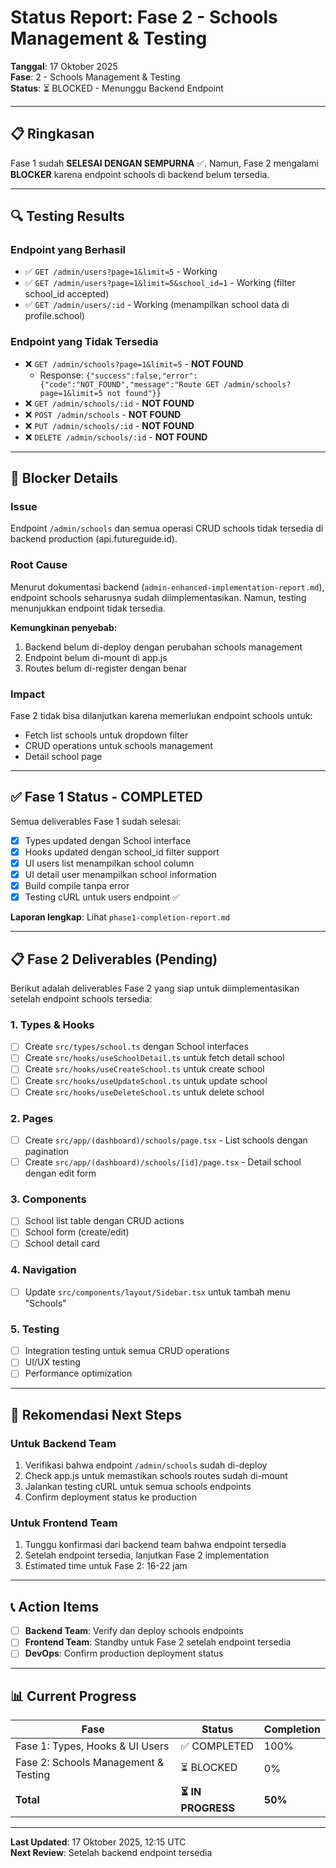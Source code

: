 # Status Report: Fase 2 - Schools Management & Testing

**Tanggal**: 17 Oktober 2025  
**Fase**: 2 - Schools Management & Testing  
**Status**: ⏳ BLOCKED - Menunggu Backend Endpoint

---

## 📋 Ringkasan

Fase 1 sudah **SELESAI DENGAN SEMPURNA** ✅. Namun, Fase 2 mengalami **BLOCKER** karena endpoint schools di backend belum tersedia.

---

## 🔍 Testing Results

### Endpoint yang Berhasil
- ✅ `GET /admin/users?page=1&limit=5` - Working
- ✅ `GET /admin/users?page=1&limit=5&school_id=1` - Working (filter school_id accepted)
- ✅ `GET /admin/users/:id` - Working (menampilkan school data di profile.school)

### Endpoint yang Tidak Tersedia
- ❌ `GET /admin/schools?page=1&limit=5` - **NOT FOUND**
  - Response: `{"success":false,"error":{"code":"NOT_FOUND","message":"Route GET /admin/schools?page=1&limit=5 not found"}}`
- ❌ `GET /admin/schools/:id` - **NOT FOUND**
- ❌ `POST /admin/schools` - **NOT FOUND**
- ❌ `PUT /admin/schools/:id` - **NOT FOUND**
- ❌ `DELETE /admin/schools/:id` - **NOT FOUND**

---

## 🚨 Blocker Details

### Issue
Endpoint `/admin/schools` dan semua operasi CRUD schools tidak tersedia di backend production (api.futureguide.id).

### Root Cause
Menurut dokumentasi backend (`admin-enhanced-implementation-report.md`), endpoint schools seharusnya sudah diimplementasikan. Namun, testing menunjukkan endpoint tidak tersedia.

**Kemungkinan penyebab:**
1. Backend belum di-deploy dengan perubahan schools management
2. Endpoint belum di-mount di app.js
3. Routes belum di-register dengan benar

### Impact
Fase 2 tidak bisa dilanjutkan karena memerlukan endpoint schools untuk:
- Fetch list schools untuk dropdown filter
- CRUD operations untuk schools management
- Detail school page

---

## ✅ Fase 1 Status - COMPLETED

Semua deliverables Fase 1 sudah selesai:
- [x] Types updated dengan School interface
- [x] Hooks updated dengan school_id filter support
- [x] UI users list menampilkan school column
- [x] UI detail user menampilkan school information
- [x] Build compile tanpa error
- [x] Testing cURL untuk users endpoint ✅

**Laporan lengkap**: Lihat `phase1-completion-report.md`

---

## 📋 Fase 2 Deliverables (Pending)

Berikut adalah deliverables Fase 2 yang siap untuk diimplementasikan setelah endpoint schools tersedia:

### 1. Types & Hooks
- [ ] Create `src/types/school.ts` dengan School interfaces
- [ ] Create `src/hooks/useSchoolDetail.ts` untuk fetch detail school
- [ ] Create `src/hooks/useCreateSchool.ts` untuk create school
- [ ] Create `src/hooks/useUpdateSchool.ts` untuk update school
- [ ] Create `src/hooks/useDeleteSchool.ts` untuk delete school

### 2. Pages
- [ ] Create `src/app/(dashboard)/schools/page.tsx` - List schools dengan pagination
- [ ] Create `src/app/(dashboard)/schools/[id]/page.tsx` - Detail school dengan edit form

### 3. Components
- [ ] School list table dengan CRUD actions
- [ ] School form (create/edit)
- [ ] School detail card

### 4. Navigation
- [ ] Update `src/components/layout/Sidebar.tsx` untuk tambah menu "Schools"

### 5. Testing
- [ ] Integration testing untuk semua CRUD operations
- [ ] UI/UX testing
- [ ] Performance optimization

---

## 🔧 Rekomendasi Next Steps

### Untuk Backend Team
1. Verifikasi bahwa endpoint `/admin/schools` sudah di-deploy
2. Check app.js untuk memastikan schools routes sudah di-mount
3. Jalankan testing cURL untuk semua schools endpoints
4. Confirm deployment status ke production

### Untuk Frontend Team
1. Tunggu konfirmasi dari backend team bahwa endpoint tersedia
2. Setelah endpoint tersedia, lanjutkan Fase 2 implementation
3. Estimated time untuk Fase 2: 16-22 jam

---

## 📞 Action Items

- [ ] **Backend Team**: Verify dan deploy schools endpoints
- [ ] **Frontend Team**: Standby untuk Fase 2 setelah endpoint tersedia
- [ ] **DevOps**: Confirm production deployment status

---

## 📊 Current Progress

| Fase | Status | Completion |
|------|--------|-----------|
| Fase 1: Types, Hooks & UI Users | ✅ COMPLETED | 100% |
| Fase 2: Schools Management & Testing | ⏳ BLOCKED | 0% |
| **Total** | **⏳ IN PROGRESS** | **50%** |

---

**Last Updated**: 17 Oktober 2025, 12:15 UTC  
**Next Review**: Setelah backend endpoint tersedia

